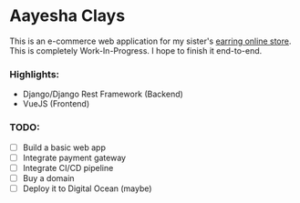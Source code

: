 # Aayesha Clays
 
This is an e-commerce web application for my sister's [earring online store](https://instagram.com/aayeshaclays). This is completely Work-In-Progress. I hope to finish it end-to-end.

### Highlights:
- Django/Django Rest Framework (Backend)
- VueJS (Frontend)

### TODO:

- [ ] Build a basic web app
- [ ] Integrate payment gateway
- [ ] Integrate CI/CD pipeline
- [ ] Buy a domain
- [ ] Deploy it to Digital Ocean (maybe)
